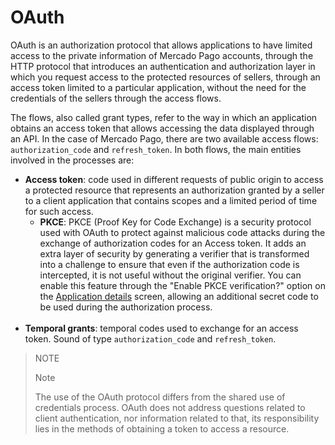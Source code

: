# OAuth
 
OAuth is an authorization protocol that allows applications to have limited access to the private information of Mercado Pago accounts, through the HTTP protocol that introduces an authentication and authorization layer in which you request access to the protected resources of sellers, through an access token limited to a particular application, without the need for the credentials of the sellers through the access flows.
 
The flows, also called grant types, refer to the way in which an application obtains an access token that allows accessing the data displayed through an API. In the case of Mercado Pago, there are two available access flows: `authorization_code` and `refresh_token`. In both flows, the main entities involved in the processes are:
 
* **Access token**: code used in different requests of public origin to access a protected resource that represents an authorization granted by a seller to a client application that contains scopes and a limited period of time for such access.
  - **PKCE**: PKCE (Proof Key for Code Exchange) is a security protocol used with OAuth to protect against malicious code attacks during the exchange of authorization codes for an Access token. It adds an extra layer of security by generating a verifier that is transformed into a challenge to ensure that even if the authorization code is intercepted, it is not useful without the original verifier. You can enable this feature through the "Enable PKCE verification?" option on the [Application details](/developers/en/guides/additional-content/your-integrations/application-details) screen, allowing an additional secret code to be used during the authorization process.
  <br>
* **Temporal grants**: temporal codes used to exchange for an access token. Sound of type `authorization_code` and `refresh_token`.
 
> NOTE
>
> Note
>
> The use of the OAuth protocol differs from the shared use of credentials process. OAuth does not address questions related to client authentication, nor information related to that, its responsibility lies in the methods of obtaining a token to access a resource.